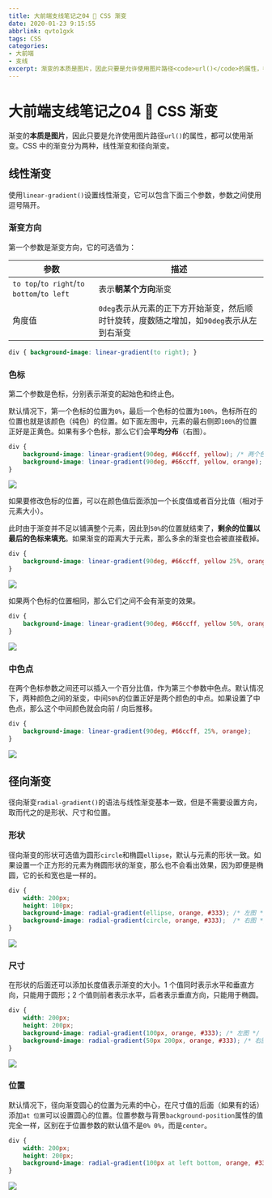 ```yaml
---
title: 大前端支线笔记之04 🌈 CSS 渐变
date: 2020-01-23 9:15:55
abbrlink: qvto1gxk
tags: CSS
categories: 
- 大前端
- 支线
excerpt: 渐变的本质是图片，因此只要是允许使用图片路径<code>url()</code>的属性，都可以使用渐变。CSS 中的渐变分为两种，线性渐变和径向渐变。
---
```


# 大前端支线笔记之04 🌈 CSS 渐变

渐变的**本质是图片**，因此只要是允许使用图片路径`url()`的属性，都可以使用渐变。CSS 中的渐变分为两种，线性渐变和径向渐变。

## 线性渐变

使用`linear-gradient()`设置线性渐变，它可以包含下面三个参数，参数之间使用逗号隔开。

### 渐变方向

第一个参数是渐变方向，它的可选值为：

| 参数 | 描述 |
| --- | --- |
| `to top`/`to right`/`to bottom`/`to left` | 表示**朝某个方向**渐变 |
| 角度值 | `0deg`表示从元素的正下方开始渐变，然后顺时针旋转，度数随之增加，如`90deg`表示从左到右渐变 |

```css
div { background-image: linear-gradient(to right); }
```

### 色标

第二个参数是色标，分别表示渐变的起始色和终止色。

默认情况下，第一个色标的位置为`0%`，最后一个色标的位置为`100%`，色标所在的位置也就是该颜色（纯色）的位置。如下面左图中，元素的最右侧即`100%`的位置正好是正黄色。如果有多个色标，那么它们会**平均分布**（右图）。

```css
div {
    background-image: linear-gradient(90deg, #66ccff, yellow); /* 两个色标 */
    background-image: linear-gradient(90deg, #66ccff, yellow, orange); /* 三个色标 */
}
```

![](https://pic1.superbed.cn/item/5dfb118176085c3289c102f3.jpg)

如果要修改色标的位置，可以在颜色值后面添加一个长度值或者百分比值（相对于元素大小）。

此时由于渐变并不足以铺满整个元素，因此到`50%`的位置就结束了，**剩余的位置以最后的色标来填充**。如果渐变的距离大于元素，那么多余的渐变也会被直接截掉。

```css
div {
    background-image: linear-gradient(90deg, #66ccff, yellow 25%, orange 50%);
}
```

![](https://pic3.superbed.cn/item/5dfb132376085c3289c14bef.jpg)

如果两个色标的位置相同，那么它们之间不会有渐变的效果。

```css
div {
    background-image: linear-gradient(90deg, #66ccff, yellow 50%, orange 50%);
}
```

![](https://pic1.superbed.cn/item/5dfb142a76085c3289c17c47.jpg)

### 中色点

在两个色标参数之间还可以插入一个百分比值，作为第三个参数中色点。默认情况下，两种颜色之间的渐变，中间`50%`的位置正好是两个颜色的中点。如果设置了中色点，那么这个中间颜色就会向前 / 向后推移。

```css
div {
    background-image: linear-gradient(90deg, #66ccff, 25%, orange);
}
```

![](http://q45cwniav.bkt.clouddn.com/superbed/2020/01/23/5e29c1a02fb38b8c3c4cd3f1.jpg)

## 径向渐变

径向渐变`radial-gradient()`的语法与线性渐变基本一致，但是不需要设置方向，取而代之的是形状、尺寸和位置。

### 形状

径向渐变的形状可选值为圆形`circle`和椭圆`ellipse`，默认与元素的形状一致。如果设置一个正方形的元素为椭圆形状的渐变，那么也不会看出效果，因为即便是椭圆，它的长和宽也是一样的。

```css
div {
    width: 200px;
    height: 100px;
    background-image: radial-gradient(ellipse, orange, #333); /* 左图 */
    background-image: radial-gradient(circle, orange, #333);  /* 右图 */
}
```

![](https://pic3.superbed.cn/item/5dfb2a9176085c3289c5b705.jpg)

### 尺寸

在形状的后面还可以添加长度值表示渐变的大小。1 个值同时表示水平和垂直方向，只能用于圆形；2 个值则前者表示水平，后者表示垂直方向，只能用于椭圆。

```css
div {
    width: 200px;
    height: 200px;
    background-image: radial-gradient(100px, orange, #333); /* 左图 */
    background-image: radial-gradient(50px 200px, orange, #333); /* 右图 */
}
```

![](https://pic3.superbed.cn/item/5dfb2abe76085c3289c5c33b.jpg)

### 位置

默认情况下，径向渐变圆心的位置为元素的中心，在尺寸值的后面（如果有的话）添加`at 位置`可以设置圆心的位置。位置参数与背景`background-position`属性的值完全一样，区别在于位置参数的默认值不是`0% 0%`，而是`center`。

```css
div {
    width: 200px;
    height: 200px;
    background-image: radial-gradient(100px at left bottom, orange, #333);
}
```

![](https://pic3.superbed.cn/item/5dfb2d9276085c3289c64dea.jpg)